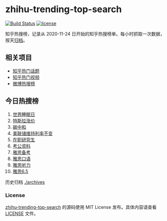 # zhihu-trending-top-search

[![Build Status](https://github.com/justjavac/zhihu-trending-top-search/workflows/ci/badge.svg?branch=main)](https://github.com/justjavac/zhihu-trending-top-search/actions)
[![license](https://img.shields.io/github/license/justjavac/zhihu-trending-top-search)](https://github.com/justjavac/zhihu-trending-top-search/blob/main/LICENSE)

知乎热搜榜，记录从 2020-11-24
日开始的知乎热搜榜单。每小时抓取一次数据，按天[归档](./archives)。

## 相关项目

- [知乎热门话题](https://github.com/justjavac/zhihu-trending-hot-questions)
- [知乎热门视频](https://github.com/justjavac/zhihu-trending-hot-video)
- [微博热搜榜](https://github.com/justjavac/weibo-trending-hot-search)

## 今日热搜榜

<!-- BEGIN -->
<!-- 最后更新时间 Fri Mar 22 2024 10:12:38 GMT+0800 (China Standard Time) -->

1. [世界睡眠日](https://www.zhihu.com/search?q=世界睡眠日)
1. [特斯拉涨价](https://www.zhihu.com/search?q=特斯拉涨价)
1. [碳中和](https://www.zhihu.com/search?q=碳中和)
1. [美联储维持利率不变](https://www.zhihu.com/search?q=美联储维持利率不变)
1. [在职研究生](https://www.zhihu.com/search?q=在职研究生)
1. [考公资料](https://www.zhihu.com/search?q=考公资料)
1. [雅思备考](https://www.zhihu.com/search?q=雅思备考)
1. [雅思口语](https://www.zhihu.com/search?q=雅思口语)
1. [雅思听力](https://www.zhihu.com/search?q=雅思听力)
1. [雅思6.5](https://www.zhihu.com/search?q=雅思6.5)

<!-- END -->

历史归档 [./archives](./archives)

### License

[zhihu-trending-top-search](https://github.com/justjavac/zhihu-trending-top-search)
的源码使用 MIT License 发布。具体内容请查看 [LICENSE](./LICENSE) 文件。
